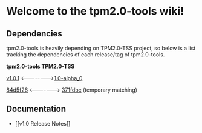 # Welcome to the tpm2.0-tools wiki!
## Dependencies
tpm2.0-tools is heavily depending on TPM2.0-TSS project, so below is a list tracking the dependencies of each release/tag of tpm2.0-tools.

**tpm2.0-tools TPM2.0-TSS**

   [v1.0.1](https://github.com/01org/tpm2.0-tools/releases/tag/v1.0.1) <-------->[1.0-alpha_0](https://github.com/01org/TPM2.0-TSS/releases/tag/1.0-alpha_0)

   [84d5f26](https://github.com/01org/tpm2.0-tools/tree/84d5f262f281556c57f7ec2fba06eda3acadd26c) <-------> [371fdbc](https://github.com/01org/TPM2.0-TSS/tree/371fdbc638c55b9ac8a0eaec9375dbca0412861c) (temporary matching)

## Documentation
* [[v1.0 Release Notes]]